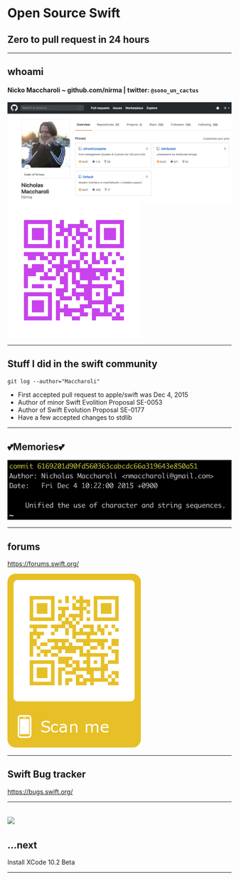 # Open Source Swift
## Zero to pull request in 24 hours

---

## whoami 

#### Nicko Maccharoli ~ github.com/nirma | twitter: `@sono_un_cactus`

![inline](github_profile.png)![inline](github_qr.png)
 
 
---

## Stuff I did in the swift community 

`git log --author="Maccharoli"`

 - First accepted pull request to apple/swift was Dec 4, 2015 
 - Author of minor Swift Evolition Proposal SE-0053
 - Author of Swift Evolution Proposal SE-0177
 - Have a few accepted changes to stdlib


---
## 💕Memories💕
![inline](first_commit.png)

---
##  forums

https://forums.swift.org/

![inline](swift_forums.png)

--- 
## Swift Bug tracker

https://bugs.swift.org/


---
![](https://www.youtube.com/watch?v=a6P40wLThbc)
---
## ...next
Install XCode 10.2 Beta


---
